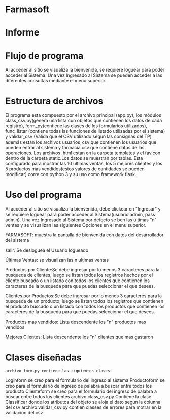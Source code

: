 # Farmasoft

# Informe

# Flujo de programa

Al acceder al sitio se visualiza la bienvenida, se requiere loguear para poder acceder al Sistema. Una vez Ingresado al Sistema se pueden acceder a las diferentes consultas mediante el menu superior.

# Estructura de archivos

El programa esta compuesto por el archivo principal (app.py), los módulos class_csv.py(genera una lista con objetos que contienen los datos de cada registro), form_py(contiene las clases de los formularios utilizados), func_listar (contiene todas las funciones de listado utilizadas por el sistema) y validar_csv (Valida que el CSV utilizado segun las consignas del TP) además estan los archivos usuarios_csv que contienen los usuarios que pueden entrar al sistema y farmacia.csv que contiene datos de las operaciones. Los archivos .html estan en la carpeta templates y el favicon dentro de la carpeta static.Los datos se muestran por tablas. Esta configurado para mostrar las 10 ultimas ventas, los 5 mejores clientes y los 5 productos mas vendidos(estos valores de cantidades se pueden modificar)
corre con python 3 y su uso como framework flask.

# Uso del programa

Al acceder al sitio se visualiza la bienvenida, debe clickear en "Ingresar" y se requiere loguear para poder acceder al Sistema(usuario admin, pass admin).
Una vez Ingresado al Sistema por defecto se ben las ultimas "n" ventas y se visualizan las siguientes Opciones en el menu superior.

FARMASOFT: muestra la pantalla de bienvenida con datos del desarrollador del sistema

salir: Se desloguea el Usuario logueado

Últimas Ventas: se visualizan las n ultimas ventas

Productos por Cliente:Se debe ingresar por lo menos 3 caracteres para la busqueda de clientes, luego se listan todos los registros hechos por el cliente buscado o un listado con todos los clientes que contienen los caracteres de la busqueda para que puedas seleccionar el que desees.

Clientes por Productos:Se debe ingresar por lo menos 3 caracteres para la busqueda de un producto, luego se listan todos los registros que contienen el producto buscado o un listado con todos los productos que contienen los caracteres de la busqueda para que puedas seleccionar el que desees.

Productos mas vendidos: Lista descendente los "n" productos mas vendidos

Méjores Clientes: Lista descendente los "n" clientes que mas gastaron

# Clases diseñadas

    archivo form.py contiene las siguientes clases:
Loginform se creo para el formulario del ingreso al sistema
Productoform se creo para el formulario de ingreso de palabra a buscar entre todos los producto
Clienteform se creo para el formulario del ingreso de palabra a buscar entre todos los clientes
    archivo class_csv.py
Contiene la clase Classificar donde los atributos del objeto se aloja el dato segun la colunna del csv
    archivo validar_csv.py
contien classes de errores para motrar en la validacion del csv




